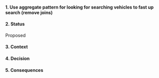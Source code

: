 #### 1. Use aggregate pattern for looking for searching vehicles to fast up search (remove joins)

#### 2. Status 
Proposed

#### 3. Context 

#### 4. Decision 

#### 5. Consequences 
